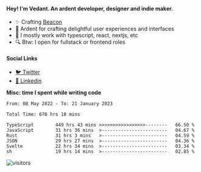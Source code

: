#### Hey! I'm Vedant. An ardent developer, designer and indie maker.
- ✨ Crafting [Beacon](https://github.com/withbeacon/beacon)
- 💙 Ardent for crafting delightful user experiences and interfaces
- 🚀 I mostly work with typescript, react, nextjs, etc
- 🔍 Btw: I open for fullstack or frontend roles

#### Social Links
- [🐦 Twitter](https://twitter.com/vedantnn7)
- [💼 Linkedin](https://linkedin.com/in/vedant-nandwana)

**Misc: time I spent while writing code**
<!--START_SECTION:waka-->

```text
From: 08 May 2022 - To: 21 January 2023

Total Time: 676 hrs 18 mins

TypeScript        449 hrs 43 mins >>>>>>>>>>>>>>>>>--------   66.50 %
JavaScript        31 hrs 36 mins  >------------------------   04.67 %
Rust              31 hrs 3 mins   >------------------------   04.59 %
JSON              29 hrs 27 mins  >------------------------   04.36 %
Svelte            22 hrs 34 mins  >------------------------   03.34 %
sh                19 hrs 14 mins  >------------------------   02.85 %
```

<!--END_SECTION:waka-->


<!--START_SECTION:activity-->
![visitors](https://visitor-badge.laobi.icu/badge?page_id=vedantnn71.vedantnn71)
<!--END_SECTION:activity-->
